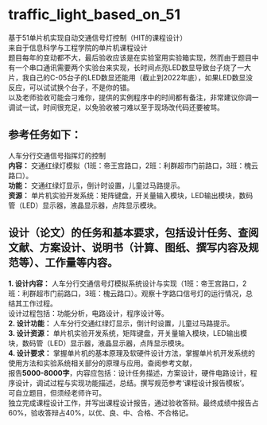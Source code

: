 # traffic_light_based_on_51
基于51单片机实现自动交通信号灯控制（HIT的课程设计）  
来自于信息科学与工程学院的单片机课程设计  
题目每年的变动都不大，最后验收应该是在实验室用实验箱实现，然而由于题目中有一个串口通讯需要两个实验台来实现，长时间点亮LED数显导致台子烧了一大片，我自己的C-05台子的LED数显还能用（截止到2022年底），如果LED数显没反应，可以试试换个台子，不是你的错。  
以及老师验收可能会刁难你，提供的实例程序中的时间都有备注，非常建议你调一调试一试，时间很充足，以免验收被刁难以至于现场改代码还要被骂。  
## 参考任务如下：  
人车分行交通信号指挥灯的控制  
 **内容：** 交通红绿灯模拟（1班：帝王宫路口，2班：利群超市门前路口，3班：槐云路口）。  
 **功能：** 交通红绿灯显示，倒计时设置，儿童过马路提示。  
 **资源：** 单片机实验开发系统：矩阵键盘，开关量输入模块，LED输出模块，数码管（LED）显示器，液晶显示器，点阵显示模块。  

## 设计（论文）的任务和基本要求，包括设计任务、查阅文献、方案设计、说明书（计算、图纸、撰写内容及规范等）、工作量等内容。  
**1. 设计内容：** 人车分行交通信号灯模拟系统设计与实现（1班：帝王宫路口，2班：利群超市门前路口，3班：槐云路口）。观察十字路口信号灯的运行情况，总结其工作过程。  
设计过程包括：功能分析，电路设计，程序设计等。  
**2. 设计功能：** 人车分行交通红绿灯显示，倒计时设置，儿童过马路提示。  
**3. 设计资源：** 单片机实验开发系统，矩阵键盘，开关量输入模块，LED输出模块，数码管（LED）显示器，液晶显示器，点阵显示模块。  
**4. 设计要求：** 掌握单片机的基本原理及软硬件设计方法，掌握单片机开发系统的使用方法和实验系统相关部分的原理与应用。查阅参考文献，  
报告**5000-8000字**，内容应包括：设计任务描述，方案设计，硬件电路设计，程序设计，调试过程与实现功能描述，总结。撰写规范参考‘课程设计报告模板’。  
可自立题目，但须经老师许可。  
独立完成课程设计工作，并写出课程设计报告，通过验收答辩。最终成绩中报告占60%，验收答辩占40%，以优、良、中、合格、不合格记。  
